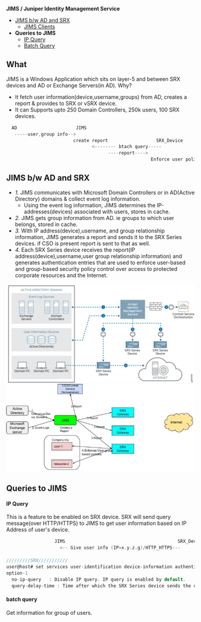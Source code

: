 **JIMS / Juniper Identity Management Service**
- [JIMS b/w AD and SRX](#bw)
  - [JIMS Clients](#clients)
- **Queries to JIMS**
  - [IP Query](#ip)
  - [Batch Query](#bq)

## What
JIMS is a Windows Application which sits on layer-5 and between SRX devices and AD or Exchange Servers(in AD). Why?
  - It fetch user information(device,username,groups) from AD, creates a report & provides to SRX or vSRX device.
  - It can Supports upto 250 Domain Controllers, 250k users, 100 SRX devices.
```c
  AD                      JIMS
   -----user,group info-->
                         create report                  SRX_Device
                                <-------- btach query-----
                                      ----report----> 
                                                      Enforce user policies
```

<a name=bw></a>
## JIMS b/w AD and SRX
- _1._ JIMS communicates with Microsoft Domain Controllers or  in AD(Active Directory) domains & collect event log information. 
  - Using the event log information, JIMS determines the IP-addresses(devices) associated with users, stores in cache.
- _2._ JIMS gets group information from AD. ie groups to which user belongs, stored in cache.
- _3._ With IP address(device),username, and group relationship information, JIMS generates a report and sends it to the SRX Series devices. if CSO is present report is sent to that as well.
- _4._ Each SRX Series device receives the report(IP address(device),username,user group relationship information) and generates authentication entries that are used to enforce user-based and group-based security policy control over access to protected corporate resources and the Internet.
<img src=JIMS_SRX.JPG width=700/>
<img src=JIMS.jpg width=700/>

## Queries to JIMS
<a name=ip></a>
#### IP Query
This is a feature to be enabled on SRX device. SRX will send query message(over HTTP/HTTPS) to JIMS to get user information based on IP Address of user's device.
```c
                  JIMS                                          SRX_Device (IP Query enabled)
                    <-- Give user info (IP=x.y.z.g)/HTTP_HTTPS---
                    
/////////SRX///////////
user@host# set services user-identification device-information authentication-source network-access-controller option-1
option-1
  no-ip-query	: Disable IP query. IP query is enabled by default.
  query-delay-time : Time after which the SRX Series device sends the query. Rather than allow the SRX Series device to respond automatically by sending a user query immediately, you can set a query-delay-time parameter, specified in seconds, that allows the SRX Series device to wait for a period of time before sending the query. Default: 15. Range: 0-60 seconds
```
<a name=bq></a>
#### batch query
Get information for group of users.
